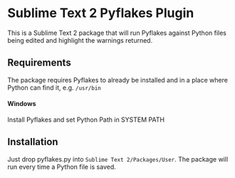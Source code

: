 Sublime Text 2 Pyflakes Plugin
==============================
This is a Sublime Text 2 package that will run Pyflakes against Python files being edited and highlight the warnings returned.

Requirements
------------

The package requires Pyflakes to already be installed and in a place where Python can find it, e.g. ```/usr/bin```

#### Windows

Install Pyflakes and set Python Path in SYSTEM PATH


Installation
------------
Just drop pyflakes.py into ```Sublime Text 2/Packages/User```. The package will run every time a Python file is saved.
